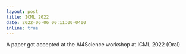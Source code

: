 ```yaml
---
layout: post
title: ICML 2022
date: 2022-06-06 00:11:00-0400
inline: true
---
```

A paper got accepted at the AI4Science workshop at ICML 2022 (Oral)